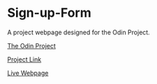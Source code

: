 # Sign-up-Form
A project webpage designed for the Odin Project.

[The Odin Project](https://www.theodinproject.com/)

[Project Link](https://www.theodinproject.com/lessons/node-path-intermediate-html-and-css-sign-up-form/)

[Live Webpage](https://cup-of-coffee.github.io/Sign-up-Form/)
